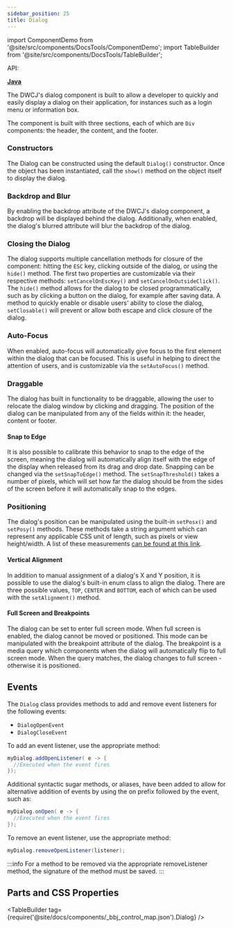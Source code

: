 ```yaml
---
sidebar_position: 25 
title: Dialog
---
```


import ComponentDemo from '@site/src/components/DocsTools/ComponentDemo';
import TableBuilder from '@site/src/components/DocsTools/TableBuilder';

<div style={{width: "100%" , display: "flex", justifyContent: "flex-end"}}>
<p style={{color: "gray"}} >API:&nbsp;</p>
<b><a href="https://javadoc.io/static/org.dwcj/dwcj-engine/0.15.0/org/dwcj/controls/dialog/Dialog.html" style={{justifySelf: "flex-end"}}> Java </a></b>
</div>

The DWCJ's dialog component is built to allow a developer to quickly and easily display a dialog on their application, for instances such as a login menu or information box.

The component is built with three sections, each of which are `Div` components: the header, the content, and the footer.

### Constructors

The Dialog can be constructed using the default `Dialog()` constructor. Once the object has been instantiated, call the `show()` method on the object itself to display the dialog.

<ComponentDemo 
path='https://hot.bbx.kitchen/webapp/controlsamples?class=control_demos.dialogdemos.DialogSections' 
javaC='https://raw.githubusercontent.com/DwcJava/ControlSamples/main/src/main/code_snippets/dialog/Sections.txt'
javaE='https://raw.githubusercontent.com/DwcJava/ControlSamples/main/src/main/java/control_demos/dialogdemos/DialogSections.java'
height = '225px'
/>

### Backdrop and Blur

By enabling the backdrop attribute of the DWCJ's dialog component, a backdrop will be displayed behind the dialog. Additionally, when enabled, the dialog's blurred attribute will blur the backdrop of the dialog.

<ComponentDemo 
path='https://hot.bbx.kitchen/webapp/controlsamples?class=control_demos.dialogdemos.DialogBackdropBlur' 
javaC='https://raw.githubusercontent.com/DwcJava/ControlSamples/main/src/main/code_snippets/dialog/Blur.txt'
javaE='https://raw.githubusercontent.com/DwcJava/ControlSamples/main/src/main/java/control_demos/dialogdemos/DialogBackdropBlur.java'
height = '300px'
/>

### Closing the Dialog

The dialog supports multiple cancellation methods for closure of the component: hitting the `ESC` key, clicking outside of the dialog, or using the `hide()` method. The first two properties are customizable via their respective methods:
`setCancelOnEscKey()` and `setCancelOnOutsideClick()`. The `hide()` method allows for the dialog to be closed programmatically, such as by clicking a button on the dialog, for example after saving data. A method to quickly enable or disable users' ability to close the dialog, `setClosable()` will prevent or allow both escape and click closure of the dialog.

<ComponentDemo 
path='https://hot.bbx.kitchen/webapp/controlsamples?class=control_demos.dialogdemos.DialogClose' 
javaC='https://raw.githubusercontent.com/DwcJava/ControlSamples/main/src/main/code_snippets/dialog/Close.txt'
javaE='https://raw.githubusercontent.com/DwcJava/ControlSamples/main/src/main/java/control_demos/dialogdemos/DialogClose.java'
height = '350px'
/>

### Auto-Focus

When enabled, auto-focus will automatically give focus to the first element within the dialog that can be focused. This is useful in helping to direct the attention of users, and is customizable via the `setAutoFocus()` method.

<ComponentDemo 
path='https://hot.bbx.kitchen/webapp/controlsamples?class=control_demos.dialogdemos.DialogAutoFocus' 
javaC='https://raw.githubusercontent.com/DwcJava/ControlSamples/main/src/main/code_snippets/dialog/AutoFocus.txt'
javaE='https://raw.githubusercontent.com/DwcJava/ControlSamples/main/src/main/java/control_demos/dialogdemos/DialogAutoFocus.java'
height = '350px'
/>

### Draggable

The dialog has built in functionality to be draggable, allowing the user to relocate the dialog window by clicking and dragging. The position of the dialog can be manipulated from any of the fields within it: the header, content or footer.

#### Snap to Edge
It is also possible to calibrate this behavior to snap to the edge of the screen, meaning the dialog will automatically align itself with the edge of the display when released from its drag and drop date. Snapping can be changed via the `setSnapToEdge()` method. The `setSnapThreshold()` takes a number of pixels, which will set how far the dialog should be from the sides of the screen before it will automatically snap to the edges.  

<ComponentDemo 
path='https://hot.bbx.kitchen/webapp/controlsamples?class=control_demos.dialogdemos.DialogDraggable' 
javaC='https://raw.githubusercontent.com/DwcJava/ControlSamples/main/src/main/code_snippets/dialog/Draggable.txt'
javaE='https://raw.githubusercontent.com/DwcJava/ControlSamples/main/src/main/java/control_demos/dialogdemos/DialogDraggable.java'
height = '350px'
/>

### Positioning

The dialog's position can be manipulated using the built-in `setPosx()` and `setPosy()` methods. These methods take a string argument which can represent any applicable CSS unit of length, such as pixels or view height/width. A list of these measurements [can be found at this link](https://developer.mozilla.org/en-US/docs/Learn/CSS/Building_blocks/Values_and_units#numbers_lengths_and_percentages).

<ComponentDemo 
path='https://hot.bbx.kitchen/webapp/controlsamples?class=control_demos.dialogdemos.DialogPositioning' 
javaC='https://raw.githubusercontent.com/DwcJava/ControlSamples/main/src/main/code_snippets/dialog/Positioning.txt'
javaE='https://raw.githubusercontent.com/DwcJava/ControlSamples/main/src/main/java/control_demos/dialogdemos/DialogPositioning.java'
height = '350px'
/>

#### Vertical Alignment

In addition to manual assignment of a dialog's X and Y position, it is possible to use the dialog's built-in enum class to align the dialog. There are three possible values, `TOP`, `CENTER` and `BOTTOM`, each of which can be used with the `setAlignment()` method. 

<ComponentDemo 
path='https://hot.bbx.kitchen/webapp/controlsamples?class=control_demos.dialogdemos.DialogAlignments' 
javaC='https://raw.githubusercontent.com/DwcJava/ControlSamples/main/src/main/code_snippets/dialog/Alignments.txt'
javaE='https://raw.githubusercontent.com/DwcJava/ControlSamples/main/src/main/java/control_demos/dialogdemos/DialogAlignments.java'
height = '550px'
/>

#### Full Screen and Breakpoints

The dialog can be set to enter full screen mode. When full screen is enabled, the dialog cannot be moved or positioned. This mode can be manipulated with the breakpoint attribute of the dialog. The breakpoint is a media query which components when the dialog will automatically flip to full screen mode. When the query matches, the dialog changes to full screen - otherwise it is positioned.

## Events

The `Dialog` class provides methods to add and remove event listeners for the following events:

- `DialogOpenEvent`
- `DialogCloseEvent`

To add an event listener, use the appropriate method:

```java
myDialog.addOpenListener( e -> {
  //Executed when the event fires
});
```

Additional syntactic sugar methods, or aliases, have been added to allow for alternative addition of events by using the on prefix followed by the event, such as:

```java
myDialog.onOpen( e -> {
  //Executed when the event fires
});
```

To remove an event listener, use the appropriate method:

```java
myDialog.removeOpenListener(listener);
```

:::info
For a method to be removed via the appropriate removeListener method, the signature of the method must be saved.
:::

## Parts and CSS Properties

<TableBuilder tag={require('@site/docs/components/_bbj_control_map.json').Dialog} />